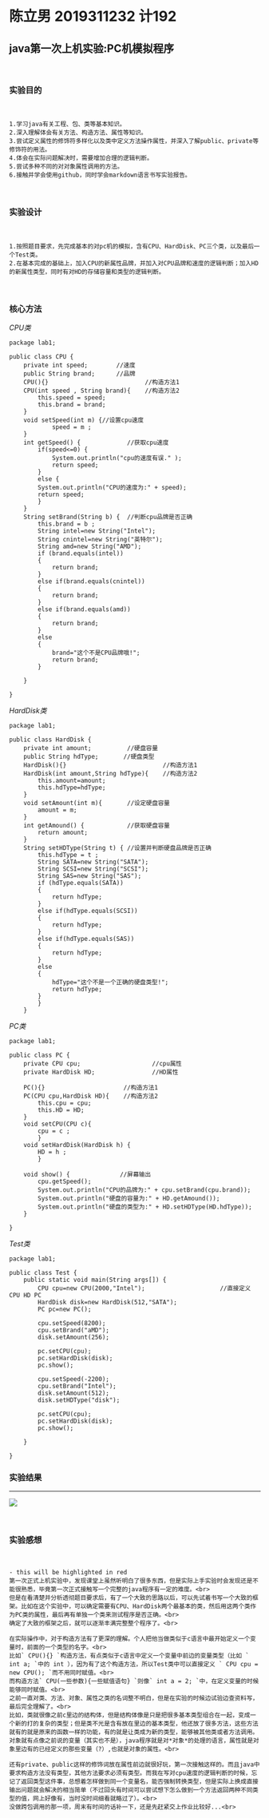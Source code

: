 # 陈立男 2019311232 计192 

## java第一次上机实验:PC机模拟程序 
<br>

### 实验目的  

<br>

    1.学习java有关工程、包、类等基本知识。
    2.深入理解体会有关方法、构造方法、属性等知识。
    3.尝试定义属性的修饰符多样化以及类中定义方法操作属性，并深入了解public、private等修饰符的用法。
    4.体会在实际问题解决时，需要增加合理的逻辑判断。
    5.尝试多种不同的对对象属性调用的方法。
    6.接触并学会使用github，同时学会markdown语言书写实验报告。

<br>


### 实验设计

<br>


    1.按照题目要求，先完成基本的对pc机的模拟，含有CPU、HardDisk、PC三个类，以及最后一个Test类。
    2.在基本完成的基础上，加入CPU的新属性品牌，并加入对CPU品牌和速度的逻辑判断；加入HD的新属性类型，同时有对HD的存储容量和类型的逻辑判断。
    
    
<br>
    
### 核心方法

*CPU类*



```
package lab1;

public class CPU {
	private int speed;        //速度
	public String brand;      //品牌
	CPU(){}                           //构造方法1
	CPU(int speed , String brand){    //构造方法2
		this.speed = speed;
		this.brand = brand;		
	}
	void setSpeed(int m) {//设置cpu速度
			speed = m ;	
	}
	int getSpeed() {             //获取cpu速度
		if(speed<=0) {
			System.out.println("cpu的速度有误." );
			return speed;
		}
		else {	
		System.out.println("CPU的速度为:" + speed);
		return speed;
		}
	}
	String setBrand(String b) {  //判断cpu品牌是否正确
		this.brand = b ;	
		String intel=new String("Intel");
		String cnintel=new String("英特尔");
	    String amd=new String("AMD");
		if (brand.equals(intel))
		{
			return brand;
		}
		else if(brand.equals(cnintel))
		{
			return brand;	  
		}
		else if(brand.equals(amd))
		{
			return brand;
		}
		else 
		{
			brand="这个不是CPU品牌哦!";
			return brand;
		}			
		
	}

}

``` 

*HardDisk类*

```
package lab1;

public class HardDisk {
	private int amount;          //硬盘容量
	public String hdType;       //硬盘类型
	HardDisk(){}                           //构造方法1
	HardDisk(int amount,String hdType){    //构造方法2
		this.amount=amount;
		this.hdType=hdType;
	}
	void setAmount(int m){       //设定硬盘容量
		amount = m;
	}
	int getAmound() {            //获取硬盘容量
		return amount;
	}
	String setHDType(String t) { //设置并判断硬盘品牌是否正确
		this.hdType = t ;	
		String SATA=new String("SATA");
		String SCSI=new String("SCSI");
	    String SAS=new String("SAS");
		if (hdType.equals(SATA))
		{
			return hdType;
		}
		else if(hdType.equals(SCSI))
		{
			return hdType;	  
		}
		else if(hdType.equals(SAS))
		{
			return hdType;
		}
		else 
		{
			hdType="这个不是一个正确的硬盘类型!";
			return hdType;
		}	
		}
	}
```

*PC类*

```
package lab1;

public class PC {
	private CPU cpu;                    //cpu属性
	private HardDisk HD;                //HD属性
	
	PC(){}                      //构造方法1
	PC(CPU cpu,HardDisk HD){    //构造方法2
		this.cpu = cpu;
		this.HD = HD;
	}
	void setCPU(CPU c){      
		cpu = c ;
		}
	void setHardDisk(HardDisk h) {
		HD = h ;
		}
	
	void show() {              //屏幕输出
		cpu.getSpeed();
		System.out.println("CPU的品牌为:" + cpu.setBrand(cpu.brand));
		System.out.println("硬盘的容量为:" + HD.getAmound());
		System.out.println("硬盘的类型为:" + HD.setHDType(HD.hdType));
	}

}

```

*Test类*

```
package lab1;

public class Test {
	public static void main(String args[]) {
		CPU cpu=new CPU(2000,"Intel");                     //直接定义CPU HD PC
		HardDisk disk=new HardDisk(512,"SATA");            
		PC pc=new PC();
	
	    cpu.setSpeed(8200); 
	    cpu.setBrand("aMD"); 
	    disk.setAmount(256);
	    
	    pc.setCPU(cpu);
	    pc.setHardDisk(disk);
	    pc.show();
	    
	    cpu.setSpeed(-2200); 
	    cpu.setBrand("Intel"); 
	    disk.setAmount(512);
	    disk.setHDType("disk");
	    
	    pc.setCPU(cpu);
	    pc.setHardDisk(disk);
	    pc.show();
		
	}

}

```

### 实验结果
----
![](https://github.com/Mellisa1002/javalab1/blob/main/%E5%AE%9E%E9%AA%8C%E7%BB%93%E6%9E%9C.png)

<br>

### 实验感想

<br>

```diff+ this will be highlighted in green
- this will be highlighted in red
第一次正式上机实验中，发现课堂上虽然听明白了很多东西，但是实际上手实验时会发现还是不能很熟悉，毕竟第一次正式接触写一个完整的java程序有一定的难度。<br>
但是在看清楚并分析透彻题目要求后，有了一个大致的思路以后，可以先试着书写一个大致的框架。比如在这个实验中，可以确定需要有CPU、HardDisk两个最基本的类，然后用这两个类作为PC类的属性，最后再有单独一个类来测试程序是否正确。<br>
确定了大致的框架之后，就可以逐渐丰满完整整个程序了。<br>

在实际操作中，对于构造方法有了更深的理解。个人把他当做类似于c语言中最开始定义一个变量时，前面的一个类型的名字。<br>
比如` CPU(){} `构造方法，有点类似于c语言中定义一个变量中前边的变量类型（比如 ` int a; `中的 int ），因为有了这个构造方法，所以Test类中可以直接定义 ` CPU cpu = new CPU(); `而不用同时赋值。<br>
而构造方法` CPU(一些参数){一些赋值语句} `则像` int a = 2; `中，在定义变量的时候能够同时赋值。<br>
之前一直对类、方法、对象、属性之类的名词整不明白，但是在实验的时候边试验边查资料写，最后完全理解了。<br>
比如，类就很像之前c里边的结构体，但是结构体像是只是把很多基本类型组合在一起，变成一个新的打的复杂的类型；但是类不光是含有放在里边的基本类型，他还放了很多方法，这些方法就有的就是原来的函数一样的功能，有的就是让类成为新的类型，能够被其他类或者方法调用。对象就有点像之前说的变量（其实也不是），java程序就是对*对象*的处理的语言，属性就是对象里边有的已经定义的那些变量（?）,也就是对象的属性。<br>

还有private、public这样的修饰词放在属性前边就很好玩，第一次接触这样的。而且java中要求构造方法没有类型，其他方法要求必须有类型。而我在写对cpu速度的逻辑判断的时候，忘记了返回类型这件事，总想着怎样做到同一个变量名，能否强制转换类型，但是实际上换成直接输出问题就会解决的相当简单（不过回头有时间可以尝试想下怎么做到一个方法返回两种不同类型的值，网上好像有，当时没时间细看就略过了）。<br>
没做跨包调用的那一项，周末有时间的话补一下，还是先赶紧交上作业比较好...<br>



